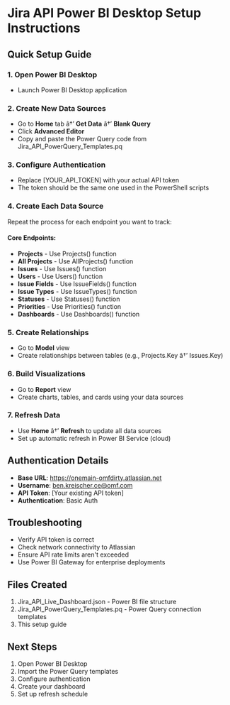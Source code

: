 ﻿# Jira API Power BI Desktop Setup Instructions

## Quick Setup Guide

### 1. Open Power BI Desktop
- Launch Power BI Desktop application

### 2. Create New Data Sources
- Go to **Home** tab â†’ **Get Data** â†’ **Blank Query**
- Click **Advanced Editor**
- Copy and paste the Power Query code from Jira_API_PowerQuery_Templates.pq

### 3. Configure Authentication
- Replace [YOUR_API_TOKEN] with your actual API token
- The token should be the same one used in the PowerShell scripts

### 4. Create Each Data Source
Repeat the process for each endpoint you want to track:

#### Core Endpoints:
- **Projects** - Use Projects() function
- **All Projects** - Use AllProjects() function  
- **Issues** - Use Issues() function
- **Users** - Use Users() function
- **Issue Fields** - Use IssueFields() function
- **Issue Types** - Use IssueTypes() function
- **Statuses** - Use Statuses() function
- **Priorities** - Use Priorities() function
- **Dashboards** - Use Dashboards() function

### 5. Create Relationships
- Go to **Model** view
- Create relationships between tables (e.g., Projects.Key â†’ Issues.Key)

### 6. Build Visualizations
- Go to **Report** view
- Create charts, tables, and cards using your data sources

### 7. Refresh Data
- Use **Home** â†’ **Refresh** to update all data sources
- Set up automatic refresh in Power BI Service (cloud)

## Authentication Details
- **Base URL**: https://onemain-omfdirty.atlassian.net
- **Username**: ben.kreischer.ce@omf.com
- **API Token**: [Your existing API token]
- **Authentication**: Basic Auth

## Troubleshooting
- Verify API token is correct
- Check network connectivity to Atlassian
- Ensure API rate limits aren't exceeded
- Use Power BI Gateway for enterprise deployments

## Files Created
1. Jira_API_Live_Dashboard.json - Power BI file structure
2. Jira_API_PowerQuery_Templates.pq - Power Query connection templates
3. This setup guide

## Next Steps
1. Open Power BI Desktop
2. Import the Power Query templates
3. Configure authentication
4. Create your dashboard
5. Set up refresh schedule
